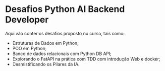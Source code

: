 # Desafios Python AI Backend Developer

Aqui vão conter os desafios proposto no curso, tais como:
- Estruturas de Dados em Python;
- POO em Python;
- Banco de dados relacionais com Python DB API;
- Explorando o FatAPI na prática com TDD com introdução Web e docker;
- Desmistificando os Pilares da IA. 
